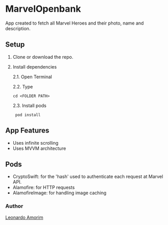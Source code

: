 # MarvelOpenbank

App created to fetch all Marvel Heroes and their photo, name and description.

## Setup

1. Clone or download the repo.

2. Install dependencies

    2.1. Open Terminal

    2.2. Type
      ```
      cd <FOLDER PATH>
      ```

    2.3. Install pods
     ```
      pod install
     ```



## App Features

- Uses infinite scrolling
- Uses MVVM architecture

## Pods

- CryptoSwift: for the 'hash' used to authenticate each request at Marvel API.
- Alamofire: for HTTP requests
- AlamofireImage: for handling image caching


### Author
[Leonardo Amorim](https://www.linkedin.com/in/leonardocutrimamorim/)
